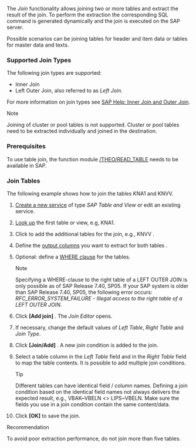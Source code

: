 The *Join* functionality allows joining two or more tables and extract the result of the join. To perform the extraction the corresponding SQL command is generated dynamically and the join is executed on the SAP server.

Possible scenarios can be joining tables for header and item data or tables for master data and texts.

### Supported Join Types

The following join types are supported:

- Inner Join
- Left Outer Join, also referred to as *Left Join*.

For more information on join types see [SAP Help: Inner Join and Outer Join](https://help.sap.com/doc/saphelp_nwpi71/7.1/en-US/cf/21ec77446011d189700000e8322d00/content.htm?no_cache=true).

Note

Joining of cluster or pool tables is not supported. Cluster or pool tables need to be extracted individually and joined in the destination.

### Prerequisites

To use table join, the function module [/THEO/READ_TABLE](../../setup-in-sap/custom-function-module-for-table-extraction/#installation-of-theoread_table) needs to be available in SAP.

### Join Tables

The following example shows how to join the tables KNA1 and KNVV.

1. [Create a new service](../../../getting-started/#create-a-service) of type *SAP Table and View* or edit an existing service.

1. [Look up](../#look-up-an-sap-table-or-view) the first table or view, e.g, KNA1.

1. Click to add the additional tables for the join, e.g., KNVV .

1. Define the [output columns](../settings/#output-columns) you want to extract for both tables .

1. Optional: define a [WHERE clause](../where-clause/) for the tables.

   Note

   Specifying a WHERE-clause to the right table of a LEFT OUTER JOIN is only possible as of SAP Release 7.40, SP05. If your SAP system is older than SAP Release 7.40, SP05, the following error occurs: *RFC_ERROR_SYSTEM_FAILURE - Illegal access to the right table of a LEFT OUTER JOIN*.

1. Click **[Add join]** . The *Join Editor* opens.

1. If necessary, change the default values of *Left Table*, *Right Table* and *Join Type*.

1. Click **[Join/Add]** . A new join condition is added to the join.

1. Select a table column in the *Left Table* field and in the *Right Table* field to map the table contents. It is possible to add multiple join conditions.

   Tip

   Different tables can have identical field / column names. Defining a join condition based on the identical field names not always delivers the expected result, e.g., VBAK~VBELN \<> LIPS~VBELN. Make sure the fields you use in a join condition contain the same content/data.

1. Click **[OK]** to save the join.

Recommendation

To avoid poor extraction performance, do not join more than five tables.
